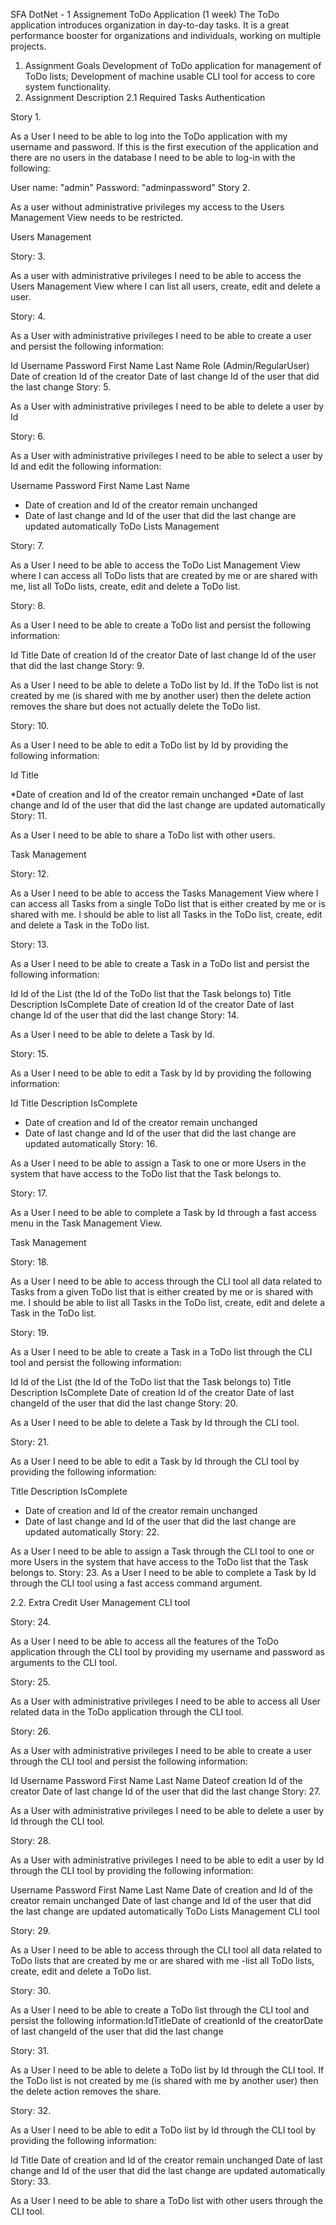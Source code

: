 SFA DotNet - 1 Assignement
ToDo Application (1 week)
The ToDo application introduces organization in day-to-day tasks. It is a great performance booster for organizations and individuals, working on multiple projects.

1. Assignment Goals
Development of ToDo application for management of ToDo lists;
Development of machine usable CLI tool for access to core system functionality.
2. Assignment Description
2.1 Required Tasks
Authentication

Story 1.

As a User I need to be able to log into the ToDo application with my username and password. If this is the first execution of the application and there are no users in the database I need to be able to log-in with the following:

User name: "admin"
Password: "adminpassword"
Story 2.

As a user without administrative privileges my access to the Users Management View needs to be restricted.

Users Management

Story: 3.

As a user with administrative privileges I need to be able to access the Users Management View where I can list all users, create, edit and delete a user.

Story: 4.

As a User with administrative privileges I need to be able to create a user and persist the following information:

Id
Username
Password
First Name
Last Name
Role (Admin/RegularUser)
Date of creation
Id of the creator
Date of last change
Id of the user that did the last change
Story: 5.

As a User with administrative privileges I need to be able to delete a user by Id

Story: 6.

As a User with administrative privileges I need to be able to select a user by Id and edit the following information:

Username
Password
First Name
Last Name

  * Date of creation and Id of the creator remain unchanged
  * Date of last change and Id of the user that did the last change are updated automatically
ToDo Lists Management

Story: 7.

As a User I need to be able to access the ToDo List Management View where I can access all ToDo lists that are created by me or are shared with me, list all ToDo lists, create, edit and delete a ToDo list.

Story: 8.

As a User I need to be able to create a ToDo list and persist the following information:

Id
Title
Date of creation
Id of the creator
Date of last change
Id of the user that did the last change
Story: 9.

As a User I need to be able to delete a ToDo list by Id. If the ToDo list is not created by me (is shared with me by another user) then the delete action removes the share but does not actually delete the ToDo list.

Story: 10.

As a User I need to be able to edit a ToDo list by Id by providing the following information:

Id
Title

*Date of creation and Id of the creator remain unchanged
*Date of last change and Id of the user that did the last change are updated automatically
Story: 11.

As a User I need to be able to share a ToDo list with other users.

Task Management

Story: 12.

As a User I need to be able to access the Tasks Management View where I can access all Tasks from a single ToDo list that is either created by me or is shared with me. I should be able to list all Tasks in the ToDo list, create, edit and delete a Task in the ToDo list.

Story: 13.

As a User I need to be able to create a Task in a ToDo list and persist the following information:

Id
Id of the List  (the Id of the ToDo list that the Task belongs to)
Title
Description
IsComplete
Date of creation
Id of the creator
Date of last change
Id of the user that did the last change
Story: 14.

As a User I need to be able to delete a Task by Id.

Story: 15.

As a User I need to be able to edit a Task by Id by providing the following information:

Id
Title
Description
IsComplete

* Date of creation and Id of the creator remain unchanged
* Date of last change and Id of the user that did the last change are updated automatically
Story: 16.

As a User I need to be able to assign a Task to one or more Users in the system that have access to the ToDo list that the Task belongs to.

Story: 17. 

As a User I need to be able to complete a Task by Id through a fast access menu in the Task Management View.





Task Management

Story: 18.

As a User I need to be able to access through the CLI tool all data related to Tasks from a given ToDo list that is either created by me or is shared with me. I should be able to list all Tasks in the ToDo list, create, edit and delete a Task in the ToDo list.

Story: 19.

As a User I need to be able to create a Task in a ToDo list through the CLI tool and persist the following information:

Id
Id of the List  (the Id of the ToDo list that the Task belongs to)
Title
Description
IsComplete
Date of creation
Id of the creator
Date of last changeId of the user that did the last change
Story: 20.

As a User I need to be able to delete a Task by Id through the CLI tool.

Story: 21.

As a User I need to be able to edit a Task by Id through the CLI tool by providing the following information:

Title
Description
IsComplete
* Date of creation and Id of the creator remain unchanged
* Date of last change and Id of the user that did the last change are updated automatically
Story: 22.

As a User I need to be able to assign a Task through the CLI tool to one or more Users in the system that have access to the ToDo list that the Task belongs to. Story: 23. As a User I need to be able to complete a Task by Id through the CLI tool using a fast access command argument.

2.2. Extra Credit
User Management CLI tool

Story: 24.

As a User I need to be able to access all the features of the ToDo application through the CLI tool by providing my username and password as arguments to the CLI tool.

Story: 25.

As a User with administrative privileges I need to be able to access all User related data in the ToDo application through the CLI tool.

Story: 26.

As a User with administrative privileges I need to be able to create a user through the CLI tool and persist the following information:

Id
Username
Password
First Name
Last Name
Dateof creation
Id of the creator
Date of last change
Id of the user that did the last change
Story: 27.

As a User with administrative privileges I need to be able to delete a user by Id through the CLI tool.

Story: 28.

As a User with administrative privileges I need to be able to edit a user by Id through the CLI tool by providing the following information:

Username
Password
First Name
Last Name
Date of creation and Id of the creator remain unchanged
Date of last change and Id of the user that did the last change are updated automatically
ToDo Lists Management CLI tool

Story: 29.

As a User I need to be able to access through the CLI tool all data related to ToDo lists that are created by me or are shared with me -list all ToDo lists, create, edit and delete a ToDo list.

Story: 30.

As a User I need to be able to create a ToDo list through the CLI tool and persist the following information:IdTitleDate of creationId of the creatorDate of last changeId of the user that did the last change

Story: 31.

As a User I need to be able to delete a ToDo list by Id through the CLI tool. If the ToDo list is not created by me (is shared with me by another user) then the delete action removes the share.

Story: 32.

As a User I need to be able to edit a ToDo list by Id through the CLI tool by providing the following information:

Id
Title
Date of creation and Id of the creator remain unchanged
Date of last change and Id of the user that did the last change are updated automatically
Story: 33.

As a User I need to be able to share a ToDo list with other users through the CLI tool.